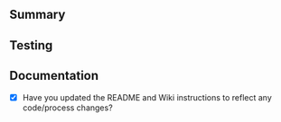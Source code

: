 ## Summary

## Testing

## Documentation
-   [x] Have you updated the README and Wiki instructions to reflect any code/process changes?
